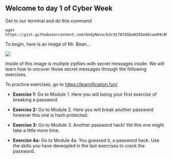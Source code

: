 ## Welcome to day 1 of Cyber Week

Get to our terminal and do this command

```
wget https://gist.githubusercontent.com/AndyNovo/b3c91f87d5ba8292e68cae04c8b8c8a1/raw/e8f7f716ecf7a0a7332a6fa07189d2b2867d6adb/myscript.py
```


To begin, here is an image of Mr. Bean...

[<img src="https://www.megabeets.net/uploads/1_image.jpg">](https://www.megabeets.net/uploads/1_image.jpg)

Inside of this image is mulitple zipfiles with secret messages inside. We will learn how to uncover those secret messages through the following exercises.

To practice exercises, go to https://learnification.fun/

* **Exercise 1:** Go to Module 1. Here you will being your first exercise of breaking a password.

* **Exercise 2:** Go to Module 2. Here you will break another password however this one is hash protected.

* **Exercise 3:** Go to Module 3. Another password hack! Yet this one might take a little more time. 

* **Exercise 4a:** Go to Module 4a. You guessed it, a password hack. Use the skills you have deveopled in the last exercises to crack the password.







